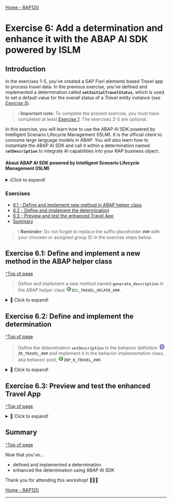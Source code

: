 [Home - RAP120](../../README.md)

# Exercise 6: Add a determination and enhance it with the ABAP AI SDK powered by ISLM

## Introduction

In the exercises 1-5, you've created a SAP Fiori elements based _Travel_ app to process travel data. In the previous exercise, you've defined and implemented a determination called **`setInitialTravelStatus`**, which is used to set a default value for the overall status of a _Travel_ entity instance (_see [Exercise 5](../ex05/README.md)_).  
> ℹ️ **Important note**: To complete the present exercise, you must have completed at least _[Exercise 1](../ex01/README.md)_. The exercises 2-5 are optional.

In this exercise, you will learn how to use the ABAP AI SDK powered by Intelligent Scenario Lifecycle Management (ISLM). It is the official client to consume large language models in ABAP. You will also learn how to instantiate the ABAP AI SDK and call it within a determination named **`setDescription`** to integrate AI capabilities into your RAP business object.

#### About ABAP AI SDK powered by Intelligent Scenario Lifecycle Management (ISLM)
<details>
  <summary>ℹ️Click to expand!</summary>

  ABAP AI SDK powered by Intelligent Scenario Lifecycle Management (ISLM) is an ABAP re-use library that supports you to interact with large language models (LLMs) hosted on the generative AI hub in SAP AI Core. With the ABAP AI SDK, you can build your own AI-based features in ABAP.

  As an ABAP developer, you can access large language models from within your ABAP system. The ABAP AI SDK powered by ISLM is designed to standardize and ease the access to large language models and provide convenient features for ABAP developers. The ISLM and ABAP AI SDK integration offers a unified solution for business and technical use cases, facilitating prompt execution within the context of business applications.
    
  ABAP AI SDK powered by ISLM is the official client to consume large language models in ABAP. 

  > ℹ️ Curious to learn more about ABAP AI SDK powered by ISLM?   
  Check out the [Developing your own AI-enabled applications | SAP Help Portal](https://help.sap.com/docs/abap-ai/generative-ai-in-abap-cloud/developing-your-own-ai-enabled-applications?locale=en-US) or the Devtoberfest 2024 session [Integrating Generative AI in SAP S/4HANA with ISLM](https://www.youtube.com/watch?v=SezO4_HTHfQ)

 </details>

### Exercises

- [6.1 - Define and implement new method in ABAP helper class](#exercise-61-define-and-implement-a-new-method-in-the-abap-helper-class)
- [6.2 - Define and implement the determination](#exercise-62-define-and-implement-the-determination)
- [6.3 - Preview and test the enhanced Travel App](#exercise-63-preview-and-test-the-enhanced-travel-app)
- [Summary](#summary)  

> ℹ️ **Reminder**: Do not forget to replace the suffix placeholder **`###`** with your choosen or assigned group ID in the exercise steps below. 

## Exercise 6.1: Define and implement a new method in the ABAP helper class
[^Top of page](#Introduction)

>  Define and implement a new method named **`generate_description`** in the ABAP helper class ![class](images/adt_class.png)**`ZCL_TRAVEL_HELPER_###`**.

 <details>
  <summary>🔵 Click to expand!</summary>

  1. Go to the ABAP class ![class](images/adt_class.png)**`ZCL_TRAVEL_HELPER_###`** and define the **`generate_description`** method 

     ```ABAP
       METHODS: generate_description IMPORTING iv_city TYPE /dmo/city RETURNING VALUE(rv_description) TYPE /dmo/description
     ```

  2. Replace the implementation of the method **`generate_description`** with the source code provided below.

      > ⚠️⚠️ **Please note**: the **`islm_scenario`** parameter will be provided by the instructor ⚠️⚠️

     ```ABAP
           METHOD generate_description.

           TRY.
             FINAL(api) = cl_aic_islm_compl_api_factory=>get( )->create_instance( islm_scenario = '<ISLM Scenario will be provided by the instructor>' ).
           CATCH cx_aic_api_factory INTO DATA(lx_api).
            rv_description = ''.
           ENDTRY.

           TRY.
             DATA(messages) = api->create_message_container( ).
             messages->set_system_role( 'You are a travel agent expert' ).
             messages->add_user_message( 'Generate a travel description for ' && iv_city && '.It should be less than 100 characters' ).
             rv_description = api->execute_for_messages( messages )->get_completion( ).
           CATCH cx_aic_completion_api INTO DATA(lx_completion).
             rv_description = ''.
           ENDTRY.

         ENDMETHOD.
     ```

     The complete updated source code in the class should now look like this:   

     ```ABAP
         CLASS zcl_travel_helper_### DEFINITION
         PUBLIC
         FINAL
         CREATE PUBLIC .

         PUBLIC SECTION.
           METHODS: validate_customer IMPORTING iv_customer_id TYPE /dmo/customer_id RETURNING VALUE(rv_exists) TYPE abap_bool.
           METHODS: get_booking_status IMPORTING iv_status TYPE /dmo/booking_status_text RETURNING VALUE(rv_status) TYPE /dmo/booking_status.
           METHODS: generate_description RETURNING VALUE(rv_description) TYPE string.
         PROTECTED SECTION.
         PRIVATE SECTION.
       ENDCLASS.


       CLASS zcl_travel_helper_### IMPLEMENTATION. 

         METHOD validate_customer.
           rv_exists = abap_false.
           SELECT FROM /dmo/customer FIELDS customer_id
               WHERE customer_id = @iv_customer_id
           INTO TABLE @DATA(customers).

           IF customers IS NOT INITIAL.
             rv_exists = abap_true.
           ENDIF.
         ENDMETHOD.

         METHOD get_booking_status.
           CASE iv_status.
             WHEN 'Booked'.
               rv_status = 'B'.
             WHEN 'New'.
               rv_status = 'N'.
             WHEN 'Cancelled'.
               rv_status = 'X'.
           ENDCASE.
         ENDMETHOD.

         METHOD generate_description.
           "This method will be called in the determination setDescription
           TRY.
             FINAL(api) = cl_aic_islm_compl_api_factory=>get( )->create_instance( islm_scenario = '<ISLM Scenario will be provided by the instructor>' ).
           CATCH cx_aic_api_factory INTO DATA(lx_api).
            rv_description = ''.
           ENDTRY.

           TRY.
             DATA(messages) = api->create_message_container( ).
             messages->set_system_role( 'You are a travel agent expert' ).
             messages->add_user_message( 'Generate a travel description for ' && iv_city && '.It should be less than 100 characters' ).
             rv_description = api->execute_for_messages( messages )->get_completion( ).
           CATCH cx_aic_completion_api INTO DATA(lx_completion).
             rv_description = ''.
           ENDTRY.
         ENDMETHOD.

       ENDCLASS.
     ```
  4.  Save![save icon](images/adt_save.png) and activate![activate icon](images/adt_activate.png) the changes.

</details>


## Exercise 6.2: Define and implement the determination
[^Top of page](#Introduction)

> Define the determination **`setDescription`** in the behavior definition ![behaviordefinition](images/adt_bdef.png)**`ZR_TRAVEL_###`** and implement it in the behavior implementation class, aka behavior pool, ![class](images/adt_class.png)**`ZBP_R_TRAVEL_###`**.  

 <details>
  <summary>🔵 Click to expand!</summary>

  1. Go to the behavior definiton ![bdef icon](images/adt_bdef.png)**`ZR_TRAVEL_###`**  
  
  Add the **`Destination`** as mandatory field:

  ```BDL
    field ( mandatory : create )
      TravelId,
      Destination;
  ```  

  Then, define the **`setDescription`** determination:

  ```BDL
    determination setDescription on modify { create; }
  ```
 
  2. Save![save icon](images/adt_save.png) and activate![activate icon](images/adt_activate.png) the changes in ![bdef icon](images/adt_bdef.png)**`ZR_TRAVEL_###`**.
 
  3. Declare the required method in behavior implementation class [](images/adt_class.png) **`ZBP_R_TRAVEL_###`** using ADT Quick Fix (**Ctrl + 1**).
 
  4. Save![save icon](images/adt_save.png) and activate![activate icon](images/adt_activate.png) the changes in ![class icon](images/adt_class.png)**`ZBP_R_TRAVEL_###`**. 
 
  5. Please complete the **`setDescription`** implementation by incorporating the code provided below.

     Don't forget to replace the suffix placeholder **`###`** with your chosen or assigned group ID/suffix.

     ```ABAP
       METHOD setDescription.

         DATA(lo_travel_helper) = NEW zcl_travel_helper_###(  ).

         READ ENTITIES OF ZR_TRAVEL_### IN LOCAL MODE
         ENTITY Travel
           FIELDS ( Description ) WITH CORRESPONDING #( keys )
           RESULT DATA(lt_travel).

         DELETE lt_travel WHERE Description IS NOT INITIAL.
         CHECK lt_travel IS NOT INITIAL.

         MODIFY ENTITIES OF ZR_TRAVEL_### IN LOCAL MODE
           ENTITY Travel
             UPDATE FIELDS ( Description )
             WITH VALUE #( FOR key IN lt_travel ( %tky   = key-%tky
                                                  Description = lo_travel_helper->generate_description(  key-Destination )  ) )
           REPORTED DATA(update_reported).

         reported = CORRESPONDING #( DEEP update_reported ).
       ENDMETHOD.
     ```

     The complete updated source code in the class should look like this: 

     ```ABAP
       CLASS LHC_ZR_TRAVEL_### DEFINITION INHERITING FROM CL_ABAP_BEHAVIOR_HANDLER.
         PRIVATE SECTION.
           METHODS:
             GET_GLOBAL_AUTHORIZATIONS FOR GLOBAL AUTHORIZATION
               IMPORTING
                 REQUEST requested_authorizations FOR Travel
               RESULT result,
             validateCustomer FOR VALIDATE ON SAVE
                   IMPORTING keys FOR Travel~validateCustomer,
             setInitialTravelStatus FOR DETERMINE ON MODIFY
                   IMPORTING keys FOR Travel~setInitialTravelStatus,
             setDescription FOR DETERMINE ON MODIFY
                   IMPORTING keys FOR Travel~setDescription.
       ENDCLASS.

       CLASS LHC_ZR_TRAVEL_### IMPLEMENTATION.
         METHOD GET_GLOBAL_AUTHORIZATIONS.
         ENDMETHOD.

         METHOD validateCustomer.
           "ABAP EML to read the field CustomerId from CDS view ZR_TRAVEL_###
             READ ENTITIES OF ZR_TRAVEL_### IN LOCAL MODE
                 ENTITY Travel
                   FIELDS ( CustomerID )
                   WITH CORRESPONDING #( keys )
                 RESULT DATA(lt_travel).


               LOOP AT lt_travel INTO DATA(travel).
                 DATA(lo_travel_helper) = NEW zcl_travel_helper_###(  ).
                 DATA(customer_id) = travel-CustomerID.

                 IF customer_id IS INITIAL.
                     APPEND VALUE #( %tky = travel-%tky ) TO failed-travel.
                     APPEND VALUE #( %tky                = travel-%tky
                                     %state_area         = 'VALIDATE_CUSTOMER'
                                     %msg                = NEW /dmo/cm_flight_messages( textid   = /dmo/cm_flight_messages=>enter_customer_id
                                                                                       severity = if_abap_behv_message=>severity-error )
                                     %element-CustomerID = if_abap_behv=>mk-on
                                   ) TO reported-travel.


                 ELSEIF lo_travel_helper->validate_customer( customer_id ) = abap_false.

                 APPEND VALUE #( %tky = travel-%tky ) TO failed-travel.
                 APPEND VALUE #( %tky                = travel-%tky
                                 %state_area         = 'VALIDATE_CUSTOMER'
                                 %msg                = NEW /dmo/cm_flight_messages( textid      = /dmo/cm_flight_messages=>customer_unkown
                                                                                   customer_id = travel-CustomerId
                                                                                   severity    = if_abap_behv_message=>severity-error )
                                 %element-CustomerID = if_abap_behv=>mk-on
                                 ) TO reported-travel.
                 ENDIF.
               ENDLOOP.
         ENDMETHOD.

         METHOD setInitialTravelStatus.

           DATA(lo_travel_helper) = NEW zcl_travel_helper_###(  ).

           "1) ABAP EML to read the field Status from CDS view ZR_TRAVEL_###
           READ ENTITIES OF ZR_TRAVEL_### IN LOCAL MODE
             ENTITY Travel
               FIELDS ( Status ) WITH CORRESPONDING #( keys )
               RESULT DATA(lt_travel).

           "2) If Status is already set, do nothing, i.e. remove such instances
           DELETE lt_travel WHERE Status IS NOT INITIAL.
           CHECK lt_travel IS NOT INITIAL.

           "3) ABAP EML to update the field Status in CDS view ZR_TRAVEL_###. Use variable update_reported
           MODIFY ENTITIES OF ZR_TRAVEL_### IN LOCAL MODE
             ENTITY Travel
               UPDATE FIELDS ( Status )
               WITH VALUE #( FOR key IN lt_travel ( %tky   = key-%tky
                                                   Status = lo_travel_helper->get_booking_status( 'New' )  ) )
             REPORTED DATA(update_reported).

           "4) Set the changing parameter reported
           reported = CORRESPONDING #( DEEP update_reported ).

         ENDMETHOD.

         METHOD setDescription.

           DATA(lo_travel_helper) = NEW zcl_travel_helper_###(  ).

           READ ENTITIES OF ZR_TRAVEL_### IN LOCAL MODE
           ENTITY Travel
             FIELDS ( Description ) WITH CORRESPONDING #( keys )
             RESULT DATA(lt_travel).

           DELETE lt_travel WHERE Description IS NOT INITIAL.
           CHECK lt_travel IS NOT INITIAL.

           MODIFY ENTITIES OF ZR_TRAVEL_### IN LOCAL MODE
             ENTITY Travel
               UPDATE FIELDS ( Description )
               WITH VALUE #( FOR key IN lt_travel ( %tky   = key-%tky
                                                   Description = lo_travel_helper->generate_description( key-Destination )  ) )
             REPORTED DATA(update_reported).

           reported = CORRESPONDING #( DEEP update_reported ).
         ENDMETHOD.

       ENDCLASS.
     ```

  6. Save![save icon](images/adt_save.png) and activate![activate icon](images/adt_activate.png) the changes in ![class icon](images/adt_class.png)**`ZBP_R_TRAVEL_###`**.  

</details>


## Exercise 6.3: Preview and test the enhanced Travel App
[^Top of page](#Introduction)
<details>
  <summary>🔵 Click to expand!</summary>

  1. Refresh your application in the browser using **F5** if the browser is still open   
    or go to your service binding ![service binding](images/adt_srvb.png)**`ZUI_TRAVEL_###_04`** and start the Fiori elements App preview for the **`Travel`** entity set.
 
  2. Create a new _Travel_ instance. 
 
     The **`Description`** field should now be set automatically by the determination `setInitialTravelStatus` you've just implemented. It means that the initial description of the created entity should now be set coming from the LLM output through the ABAP AI SDK powered by ISLM. 
    
</details>


## Summary
[^Top of page](#Introduction)

Now that you've... 
- defined and implemented a determination
- enhanced the determination using ABAP AI SDK

Thank you for attending this workshop! 🎉🎉🎉

[Home - RAP120](../../README.md)

---
